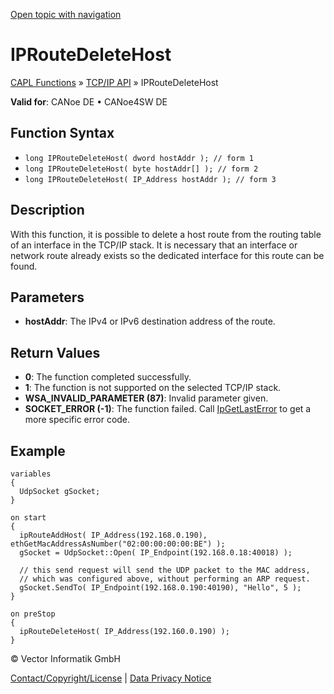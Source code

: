 [Open topic with navigation](../../../../../CANoeDEFamily.htm#Topics/CAPLFunctions/TCPIPAPI/Functions/CAPLfunctionIPRouteDeleteHost.md)

# IPRouteDeleteHost

[CAPL Functions](../../CAPLfunctions.md) » [TCP/IP API](../CAPLfunctionsTCPIPOverview.md) » IPRouteDeleteHost

**Valid for**: CANoe DE • CANoe4SW DE

## Function Syntax

- `long IPRouteDeleteHost( dword hostAddr ); // form 1`
- `long IPRouteDeleteHost( byte hostAddr[] ); // form 2`
- `long IPRouteDeleteHost( IP_Address hostAddr ); // form 3`

## Description

With this function, it is possible to delete a host route from the routing table of an interface in the TCP/IP stack. It is necessary that an interface or network route already exists so the dedicated interface for this route can be found.

## Parameters

- **hostAddr**: The IPv4 or IPv6 destination address of the route.

## Return Values

- **0**: The function completed successfully.
- **1**: The function is not supported on the selected TCP/IP stack.
- **WSA_INVALID_PARAMETER (87)**: Invalid parameter given.
- **SOCKET_ERROR (-1)**: The function failed. Call [IpGetLastError](CAPLfunctionIPGetLastError.md) to get a more specific error code.

## Example

```plaintext
variables
{
  UdpSocket gSocket;
}

on start
{
  ipRouteAddHost( IP_Address(192.168.0.190), ethGetMacAddressAsNumber("02:00:00:00:00:BE") );
  gSocket = UdpSocket::Open( IP_Endpoint(192.168.0.18:40018) );

  // this send request will send the UDP packet to the MAC address,
  // which was configured above, without performing an ARP request.
  gSocket.SendTo( IP_Endpoint(192.168.0.190:40190), "Hello", 5 );
}

on preStop
{
  ipRouteDeleteHost( IP_Address(192.160.0.190) );
}
```

© Vector Informatik GmbH

[Contact/Copyright/License](../../../Shared/ContactCopyrightLicense.md) | [Data Privacy Notice](https://www.vector.com/int/en/company/get-info/privacy-policy/)
